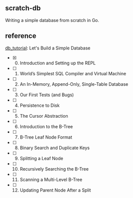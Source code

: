 ## scratch-db

Writing a simple database from scratch in Go.

## reference

[db_tutorial](https://cstack.github.io/db_tutorial/): Let's Build a Simple Database

- [x] 0. Introduction and Setting up the REPL
- [ ] 1. World’s Simplest SQL Compiler and Virtual Machine
- [ ] 2. An In-Memory, Append-Only, Single-Table Database
- [ ] 3. Our First Tests (and Bugs)
- [ ] 4. Persistence to Disk
- [ ] 5. The Cursor Abstraction
- [ ] 6. Introduction to the B-Tree
- [ ] 7. B-Tree Leaf Node Format
- [ ] 8. Binary Search and Duplicate Keys
- [ ] 9. Splitting a Leaf Node
- [ ] 10. Recursively Searching the B-Tree
- [ ] 11. Scanning a Multi-Level B-Tree
- [ ] 12. Updating Parent Node After a Split
